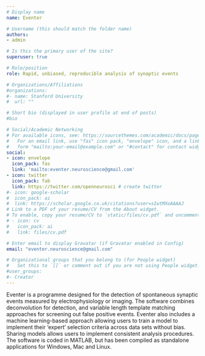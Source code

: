 ```yaml
---
# Display name
name: Eventer

# Username (this should match the folder name)
authors:
- admin

# Is this the primary user of the site?
superuser: true

# Role/position
role: Rapid, unbiased, reproducible analysis of synaptic events

# Organizations/Affiliations
#organizations:
#- name: Stanford University
#  url: ""

# Short bio (displayed in user profile at end of posts)
#bio

# Social/Academic Networking
# For available icons, see: https://sourcethemes.com/academic/docs/page-builder/#icons
#   For an email link, use "fas" icon pack, "envelope" icon, and a link in the
#   form "mailto:your-email@example.com" or "#contact" for contact widget.
social:
- icon: envelope
  icon_pack: fas
  link: 'mailto:eventer.neuroscience@gmail.com'  
- icon: twitter
  icon_pack: fab
  link: https://twitter.com/openneurosci # create twitter
#- icon: google-scholar
#  icon_pack: ai
#  link: https://scholar.google.co.uk/citations?user=sIwtMXoAAAAJ
# Link to a PDF of your resume/CV from the About widget.
# To enable, copy your resume/CV to `static/files/cv.pdf` and uncomment the lines below.
# - icon: cv
#   icon_pack: ai
#   link: files/cv.pdf

# Enter email to display Gravatar (if Gravatar enabled in Config)
email: "eventer.neuroscience@gmail.com"

# Organizational groups that you belong to (for People widget)
#   Set this to `[]` or comment out if you are not using People widget.
#user_groups:
#- Creator
---
```


Eventer is a programme designed for the detection of spontaneous synaptic events measured by electrophysiology or imaging. The software combines deconvolution for detection, and variable length template matching approaches for screening out false positive events. Eventer also includes a machine learning-based approach allowing users to train a model to implement their ‘expert’ selection criteria across data sets without bias. Sharing models allows users to implement consistent analysis procedures. The software is coded in MATLAB, but has been compiled as standalone applications for Windows, Mac and Linux. 
